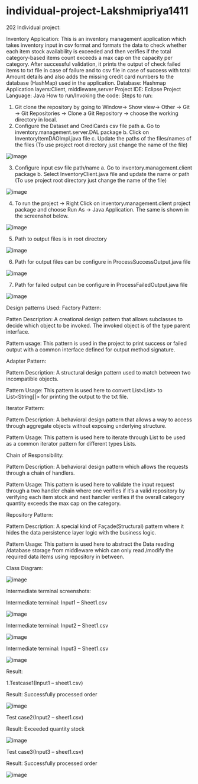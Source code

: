 # individual-project-Lakshmipriya1411

202 Individual project: 

Inventory Application:
This is an inventory management application which takes inventory input in csv format and formats the data to check whether each item stock availability is exceeded and then verifies if the total category-based items count exceeds a max cap on the capacity per category. After successful validation, it prints the output of check failed items to txt file in case of failure and to csv file in case of success with total Amount details and also adds the missing credit card numbers to the database (HashMap) used in the application.
Database: Hashmap
Application layers:Client, middleware,server
Project IDE: Eclipse
Project Language: Java
How to run/Invoking the code:
Steps to run:
1.	Git clone the repository by going to Window-> Show view-> Other -> Git -> Git Repositories -> Clone a Git Repository -> choose the working directory in local.
2.	Configure the Dataset and CrediCards csv file path 
a.	Go to inventory.management.server.DAL package 
b.	Click on InventoryItemDAOImpl.java file
c.	Update the paths of the files/names of the files (To use project root directory just change the name of the file)

![image](https://user-images.githubusercontent.com/88259438/144788413-6216f60e-5fa1-4a89-82bd-fd97d4c07c90.png)
 
3.	Configure input csv file path/name
a.	Go to inventory.management.client package 
b.	Select InventoryClient.java file and update the name or path (To use project root directory just change the name of the file)

![image](https://user-images.githubusercontent.com/88259438/144788461-cf7e9089-066e-4dd1-9357-8bb375d322c8.png)

4.	To run the project -> Right Click on inventory.management.client project package and choose Run As -> Java Application. The same is shown in the screenshot below.

![image](https://user-images.githubusercontent.com/88259438/144788477-363d4e90-4de1-405a-9dd6-878d68f33097.png)

5.	Path to output files is in root directory

![image](https://user-images.githubusercontent.com/88259438/144788497-6ac1b571-3cc9-415e-9611-03fc75dcd27b.png)

6.	Path for output files can be configure in ProcessSuccessOutput.java file

![image](https://user-images.githubusercontent.com/88259438/144788517-9203a80f-7530-4fa6-93e7-81909c042a11.png)

7.	Path for failed output can be configure in ProcessFailedOutput.java file

![image](https://user-images.githubusercontent.com/88259438/144788529-eddcb46e-8c96-4768-a981-f706bdcbb408.png)

Design patterns Used: 
Factory Pattern: 

Patten Description: A creational design pattern that allows subclasses to decide which object to be invoked. The invoked object is of the type parent interface.

Pattern usage: This pattern is used in the project to print success or failed output with a common interface defined for output method signature.

Adapter Pattern: 

Pattern Description: A structural design pattern used to match between two incompatible objects.

Pattern Usage: This pattern is used here to convert List<List<InputInventory>> to List<String[]> for printing the output to the txt file.
 
Iterator Pattern:
 
Pattern Description: A behavioral design pattern that allows a way to access through aggregate objects without exposing underlying structure.
 
Pattern Usage: This pattern is used here to iterate through List<T> to be used as a common iterator pattern for different types Lists.
 
Chain of Responsibility:
 
Pattern Description: A behavioral design pattern which allows the requests through a chain of handlers.
 
Pattern Usage: This pattern is used here to validate the input request through a two handler chain where one verifies if it’s a valid repository by verifying each item stock and next handler verifies if the overall category quantity exceeds the max cap on the category.
 
Repository Pattern:
 
Pattern Description: A special kind of Façade(Structural) pattern where it hides the data persistence layer logic with the business logic.
 
Pattern Usage: This pattern is used here to abstract the Data reading /database storage from middleware which can only read /modify the required data items using repository in between.

Class Diagram:
 
![image](https://user-images.githubusercontent.com/88259438/144788549-8b268041-4dbd-4a88-9df6-fb606733dbc0.png)
  
Intermediate terminal screenshots:
 
Intermediate terminal: Input1 – Sheet1.csv
 
![image](https://user-images.githubusercontent.com/88259438/144788570-217983cf-c84b-4ea7-8bc8-9723ca6acf67.png)
 
Intermediate terminal: Input2 – Sheet1.csv
 
![image](https://user-images.githubusercontent.com/88259438/144788587-afd097b4-ee4f-460c-8e6f-312731e96de4.png)
 
Intermediate terminal: Input3 – Sheet1.csv
 
![image](https://user-images.githubusercontent.com/88259438/144788598-6ccf2692-e6ea-459d-b387-70d140aeafd3.png)
 
Result:
 
1.Testcase1(Input1 – sheet1.csv)
 
Result: Successfully processed order
 
![image](https://user-images.githubusercontent.com/88259438/144788619-66699717-fc85-4f96-91eb-e9838d979776.png)
 
Test case2(Input2 – sheet1.csv)
 
Result: Exceeded quantity stock
 
![image](https://user-images.githubusercontent.com/88259438/144788626-d72f528b-ef04-490d-9fcc-ce1fce570cac.png)
 
Test case3(Input3 – sheet1.csv)  
 
Result: Successfully processed order
 
![image](https://user-images.githubusercontent.com/88259438/144788665-83c4ce52-1233-4683-9b72-8e27e2e466bd.png)
 
 

